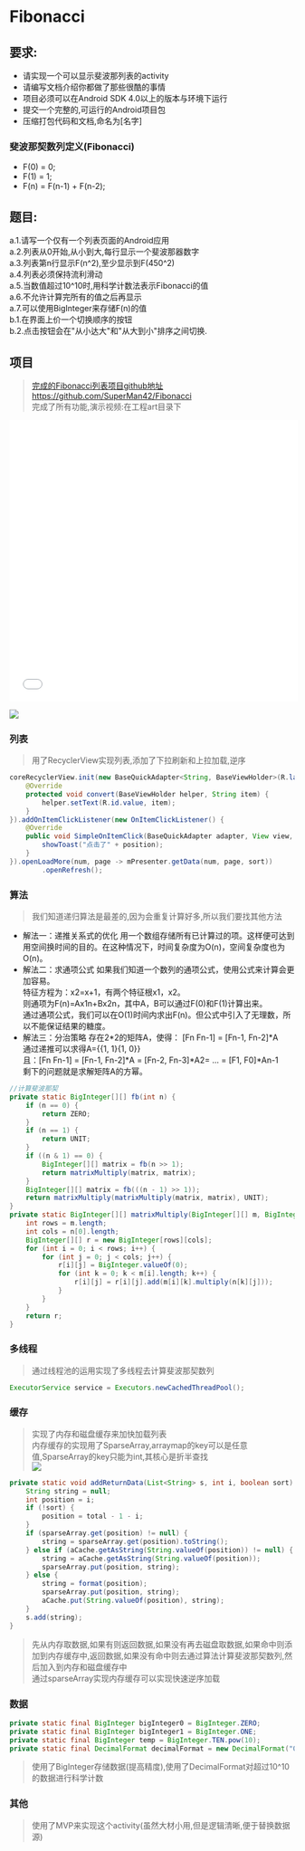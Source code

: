 # Fibonacci
## 要求:
- 请实现一个可以显示斐波那列表的activity<br>
- 请编写文档介绍你都做了那些很酷的事情<br>
- 项目必须可以在Android SDK 4.0以上的版本与环境下运行<br>
- 提交一个完整的,可运行的Android项目包<br>
- 压缩打包代码和文档,命名为[名字]  

### 斐波那契数列定义(Fibonacci)
 - F(0) = 0;
 - F(1) = 1;
 - F(n) = F(n-1) + F(n-2);

## 题目:
a.1.请写一个仅有一个列表页面的Android应用  
a.2.列表从0开始,从小到大,每行显示一个斐波那器数字  
a.3.列表第n行显示F(n^2),至少显示到F(450^2)  
a.4.列表必须保持流利滑动  
a.5.当数值超过10^10时,用科学计数法表示Fibonacci的值  
a.6.不允许计算完所有的值之后再显示  
a.7.可以使用BigInteger来存储F(n)的值  
b.1.在界面上价一个切换顺序的按钮  
b.2.点击按钮会在"从小达大"和"从大到小"排序之间切换.  

## 项目

>[完成的Fibonacci列表项目github地址https://github.com/SuperMan42/Fibonacci](https://github.com/SuperMan42/Fibonacci)  
完成了所有功能,演示视频:在工程art目录下

<iframe height=498 width=510 src="art/演示视频.mp4" frameborder=0 allowfullscreen></iframe>

![](art/Fibonacci.png)  

### 列表
>用了RecyclerView实现列表,添加了下拉刷新和上拉加载,逆序

```java
coreRecyclerView.init(new BaseQuickAdapter<String, BaseViewHolder>(R.layout.item) {
    @Override
    protected void convert(BaseViewHolder helper, String item) {
        helper.setText(R.id.value, item);
    }
}).addOnItemClickListener(new OnItemClickListener() {
    @Override
    public void SimpleOnItemClick(BaseQuickAdapter adapter, View view, int position) {
        showToast("点击了" + position);
    }
}).openLoadMore(num, page -> mPresenter.getData(num, page, sort))
        .openRefresh();
```

### 算法
>我们知道递归算法是最差的,因为会重复计算好多,所以我们要找其他方法
- 解法一：递推关系式的优化
用一个数组存储所有已计算过的项。这样便可达到用空间换时间的目的。在这种情况下，时间复杂度为O(n)，空间复杂度也为O(n)。
- 解法二：求通项公式
如果我们知道一个数列的通项公式，使用公式来计算会更加容易。  
特征方程为：x2=x+1，有两个特征根x1，x2。  
则通项为F(n)=Ax1n+Bx2n，其中A，B可以通过F(0)和F(1)计算出来。  
通过通项公式，我们可以在O(1)时间内求出F(n)。但公式中引入了无理数，所以不能保证结果的糖度。  
- 解法三：分治策略
存在2*2的矩阵A，使得：
[Fn Fn-1] = [Fn-1, Fn-2]*A  
通过递推可以求得A={{1, 1}{1, 0}}  
且：[Fn Fn-1] = [Fn-1, Fn-2]*A = [Fn-2, Fn-3]*A2= ... = [F1, F0]*An-1  
剩下的问题就是求解矩阵A的方幂。  

```java
//计算斐波那契
private static BigInteger[][] fb(int n) {
    if (n == 0) {
        return ZERO;
    }
    if (n == 1) {
        return UNIT;
    }
    if ((n & 1) == 0) {
        BigInteger[][] matrix = fb(n >> 1);
        return matrixMultiply(matrix, matrix);
    }
    BigInteger[][] matrix = fb(((n - 1) >> 1));
    return matrixMultiply(matrixMultiply(matrix, matrix), UNIT);
}
private static BigInteger[][] matrixMultiply(BigInteger[][] m, BigInteger[][] n) {
    int rows = m.length;
    int cols = n[0].length;
    BigInteger[][] r = new BigInteger[rows][cols];
    for (int i = 0; i < rows; i++) {
        for (int j = 0; j < cols; j++) {
            r[i][j] = BigInteger.valueOf(0);
            for (int k = 0; k < m[i].length; k++) {
                r[i][j] = r[i][j].add(m[i][k].multiply(n[k][j]));
            }
        }
    }
    return r;
}
```

### 多线程
>通过线程池的运用实现了多线程去计算斐波那契数列

```java
ExecutorService service = Executors.newCachedThreadPool();
```

### 缓存
>实现了内存和磁盘缓存来加快加载列表  
内存缓存的实现用了SparseArray,arraymap的key可以是任意值,SparseArray的key只能为int,其核心是折半查找  
![](http://upload-images.jianshu.io/upload_images/1438561-4ebb4e14c1593323.png?imageMogr2/auto-orient/strip%7CimageView2/2/w/1240)  

```java
private static void addReturnData(List<String> s, int i, boolean sort) {
    String string = null;
    int position = i;
    if (!sort) {
        position = total - 1 - i;
    }
    if (sparseArray.get(position) != null) {
        string = sparseArray.get(position).toString();
    } else if (aCache.getAsString(String.valueOf(position)) != null) {
        string = aCache.getAsString(String.valueOf(position));
        sparseArray.put(position, string);
    } else {
        string = format(position);
        sparseArray.put(position, string);
        aCache.put(String.valueOf(position), string);
    }
    s.add(string);
}
```
>先从内存取数据,如果有则返回数据,如果没有再去磁盘取数据,如果命中则添加到内存缓存中,返回数据,如果没有命中则去通过算法计算斐波那契数列,然后加入到内存和磁盘缓存中  
通过sparseArray实现内存缓存可以实现快速逆序加载  

### 数据

```java
private static final BigInteger bigInteger0 = BigInteger.ZERO;
private static final BigInteger bigInteger1 = BigInteger.ONE;
private static final BigInteger temp = BigInteger.TEN.pow(10);
private static final DecimalFormat decimalFormat = new DecimalFormat("0.0000000000E00");
```
>使用了BigInteger存储数据(提高精度),使用了DecimalFormat对超过10^10的数据进行科学计数

### 其他
>使用了MVP来实现这个activity(虽然大材小用,但是逻辑清晰,便于替换数据源)
